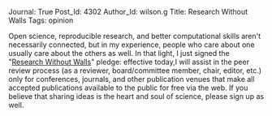Journal: True
Post_Id: 4302
Author_Id: wilson.g
Title: Research Without Walls
Tags: opinion

<p>Open science, reproducible research, and better computational skills aren't necessarily connected, but in my experience, people who care about one usually care about the others as well. In that light, I just signed the "<a href="http://www.researchwithoutwalls.org/">Research Without Walls</a>" pledge: effective today,I will assist in the peer review process (as a reviewer, board/committee member, chair, editor, etc.) only for conferences, journals, and other publication venues that make all accepted publications available to the public for free via the web. If you believe that sharing ideas is the heart and soul of science, please sign up as well.</p>
